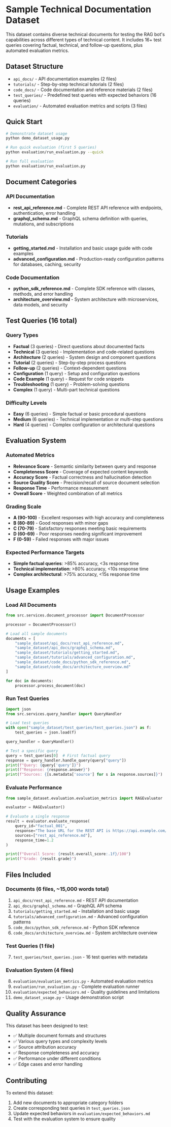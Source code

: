 # Sample Technical Documentation Dataset

This dataset contains diverse technical documents for testing the RAG bot's capabilities across different types of technical content. It includes 16+ test queries covering factual, technical, and follow-up questions, plus automated evaluation metrics.

## Dataset Structure

- `api_docs/` - API documentation examples (2 files)
- `tutorials/` - Step-by-step technical tutorials (2 files)
- `code_docs/` - Code documentation and reference materials (2 files)
- `test_queries/` - Predefined test queries with expected behaviors (16 queries)
- `evaluation/` - Automated evaluation metrics and scripts (3 files)

## Quick Start

```bash
# Demonstrate dataset usage
python demo_dataset_usage.py

# Run quick evaluation (first 5 queries)
python evaluation/run_evaluation.py --quick

# Run full evaluation
python evaluation/run_evaluation.py
```

## Document Categories

### API Documentation
- **rest_api_reference.md** - Complete REST API reference with endpoints, authentication, error handling
- **graphql_schema.md** - GraphQL schema definition with queries, mutations, and subscriptions

### Tutorials
- **getting_started.md** - Installation and basic usage guide with code examples
- **advanced_configuration.md** - Production-ready configuration patterns for databases, caching, security

### Code Documentation
- **python_sdk_reference.md** - Complete SDK reference with classes, methods, and error handling
- **architecture_overview.md** - System architecture with microservices, data models, and security

## Test Queries (16 total)

### Query Types
- **Factual** (3 queries) - Direct questions about documented facts
- **Technical** (3 queries) - Implementation and code-related questions  
- **Architecture** (2 queries) - System design and component questions
- **Tutorial** (2 queries) - Step-by-step process questions
- **Follow-up** (2 queries) - Context-dependent questions
- **Configuration** (1 query) - Setup and configuration questions
- **Code Example** (1 query) - Request for code snippets
- **Troubleshooting** (1 query) - Problem-solving questions
- **Complex** (1 query) - Multi-part technical questions

### Difficulty Levels
- **Easy** (6 queries) - Simple factual or basic procedural questions
- **Medium** (6 queries) - Technical implementation or multi-step questions
- **Hard** (4 queries) - Complex configuration or architectural questions

## Evaluation System

### Automated Metrics
- **Relevance Score** - Semantic similarity between query and response
- **Completeness Score** - Coverage of expected content keywords
- **Accuracy Score** - Factual correctness and hallucination detection
- **Source Quality Score** - Precision/recall of source document selection
- **Response Time** - Performance measurement
- **Overall Score** - Weighted combination of all metrics

### Grading Scale
- **A (90-100)** - Excellent responses with high accuracy and completeness
- **B (80-89)** - Good responses with minor gaps
- **C (70-79)** - Satisfactory responses meeting basic requirements
- **D (60-69)** - Poor responses needing significant improvement
- **F (0-59)** - Failed responses with major issues

### Expected Performance Targets
- **Simple factual queries**: >85% accuracy, <3s response time
- **Technical implementation**: >80% accuracy, <10s response time
- **Complex architectural**: >75% accuracy, <15s response time

## Usage Examples

### Load All Documents
```python
from src.services.document_processor import DocumentProcessor

processor = DocumentProcessor()

# Load all sample documents
documents = [
    "sample_dataset/api_docs/rest_api_reference.md",
    "sample_dataset/api_docs/graphql_schema.md", 
    "sample_dataset/tutorials/getting_started.md",
    "sample_dataset/tutorials/advanced_configuration.md",
    "sample_dataset/code_docs/python_sdk_reference.md",
    "sample_dataset/code_docs/architecture_overview.md"
]

for doc in documents:
    processor.process_document(doc)
```

### Run Test Queries
```python
import json
from src.services.query_handler import QueryHandler

# Load test queries
with open("sample_dataset/test_queries/test_queries.json") as f:
    test_queries = json.load(f)

query_handler = QueryHandler()

# Test a specific query
query = test_queries[0]  # First factual query
response = query_handler.handle_query(query["query"])
print(f"Query: {query['query']}")
print(f"Response: {response.answer}")
print(f"Sources: {[s.metadata['source'] for s in response.sources]}")
```

### Evaluate Performance
```python
from sample_dataset.evaluation.evaluation_metrics import RAGEvaluator

evaluator = RAGEvaluator()

# Evaluate a single response
result = evaluator.evaluate_response(
    query_id="factual_001",
    response="The base URL for the REST API is https://api.example.com/v1",
    sources=["rest_api_reference.md"],
    response_time=1.2
)

print(f"Overall Score: {result.overall_score:.1f}/100")
print(f"Grade: {result.grade}")
```

## Files Included

### Documents (6 files, ~15,000 words total)
1. `api_docs/rest_api_reference.md` - REST API documentation
2. `api_docs/graphql_schema.md` - GraphQL API schema
3. `tutorials/getting_started.md` - Installation and basic usage
4. `tutorials/advanced_configuration.md` - Advanced configuration patterns
5. `code_docs/python_sdk_reference.md` - Python SDK reference
6. `code_docs/architecture_overview.md` - System architecture overview

### Test Queries (1 file)
7. `test_queries/test_queries.json` - 16 test queries with metadata

### Evaluation System (4 files)
8. `evaluation/evaluation_metrics.py` - Automated evaluation metrics
9. `evaluation/run_evaluation.py` - Complete evaluation runner
10. `evaluation/expected_behaviors.md` - Quality guidelines and limitations
11. `demo_dataset_usage.py` - Usage demonstration script

## Quality Assurance

This dataset has been designed to test:
- ✅ Multiple document formats and structures
- ✅ Various query types and complexity levels  
- ✅ Source attribution accuracy
- ✅ Response completeness and accuracy
- ✅ Performance under different conditions
- ✅ Edge cases and error handling

## Contributing

To extend this dataset:
1. Add new documents to appropriate category folders
2. Create corresponding test queries in `test_queries.json`
3. Update expected behaviors in `evaluation/expected_behaviors.md`
4. Test with the evaluation system to ensure quality